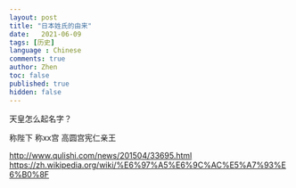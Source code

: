 ```yaml
---
layout: post
title: "日本姓氏的由来"
date:   2021-06-09
tags: [历史]
language : Chinese
comments: true
author: Zhen
toc: false
published: true
hidden: false
---
```



天皇怎么起名字？

称陛下
称xx宫 高圆宫宪仁亲王

http://www.qulishi.com/news/201504/33695.html
https://zh.wikipedia.org/wiki/%E6%97%A5%E6%9C%AC%E5%A7%93%E6%B0%8F
<!--stackedit_data:
eyJoaXN0b3J5IjpbLTEwNTY4ODM2NTBdfQ==
-->